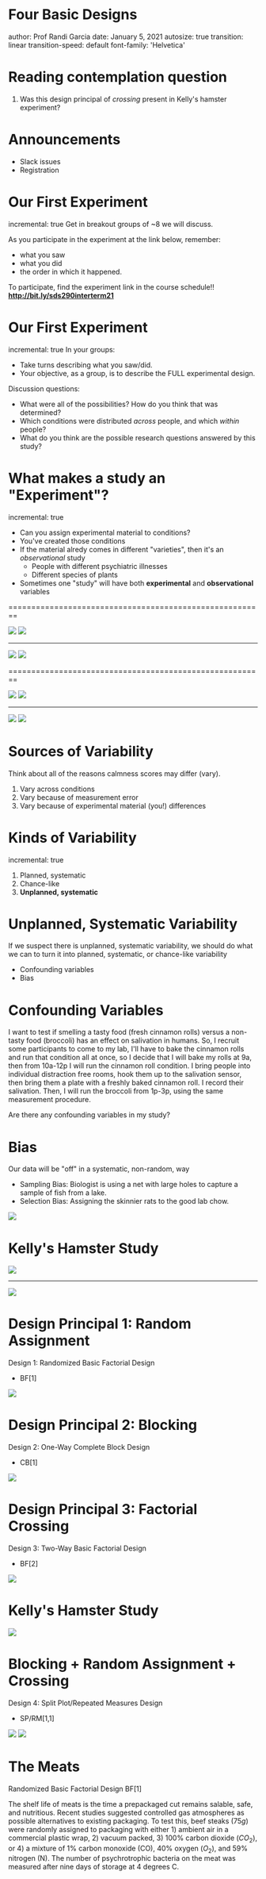 Four Basic Designs
========================================================
author: Prof Randi Garcia
date: January 5, 2021
autosize: true
transition: linear
transition-speed: default
font-family: 'Helvetica'

Reading contemplation question
========================================================

  1. Was this design principal of *crossing* present in Kelly's hamster experiment?

Announcements
========================================================

- Slack issues
- Registration

Our First Experiment
========================================================
incremental: true
Get in breakout groups of ~8 we will discuss. 

As you participate in the experiment at the link below, remember: 
- what you saw 
- what you did
- the order in which it happened. 

To participate, find the experiment link in the course schedule!!
**http://bit.ly/sds290interterm21**

Our First Experiment
========================================================
incremental: true
In your groups: 
- Take turns describing what you saw/did.
- Your objective, as a group, is to describe the FULL experimental design.

Discussion questions:
- What were all of the possibilities? How do you think that was determined?
- Which conditions were distributed *across* people, and which *within* people?
- What do you think are the possible research questions answered by this study?
        
        
What makes a study an "Experiment"?
========================================================
incremental: true
- Can you assign experimental material to conditions?
- You've created those conditions
- If the material alredy comes in different "varieties", then it's an *observational* study
    - People with different psychiatric illnesses
    - Different species of plants
- Sometimes one "study" will have both **experimental** and **observational** variables

========================================================

![](02_four_designs-figure/cute-cat.png)
![](02_four_designs-figure/quest.png)

***

![](02_four_designs-figure/scary-cat.png)
![](02_four_designs-figure/quest.png)

========================================================

![](02_four_designs-figure/cute-dog.png)
![](02_four_designs-figure/quest.png)

***

![](02_four_designs-figure/scary-dog.png)
![](02_four_designs-figure/quest.png)

Sources of Variability
=======================================================

Think about all of the reasons calmness scores may differ (vary).

1. Vary across conditions 
2. Vary because of measurement error
3. Vary because of experimental material (you!) differences

Kinds of Variability
=======================================================
incremental: true
1. Planned, systematic
2. Chance-like 
3. **Unplanned, systematic**

Unplanned, Systematic Variability
=======================================================
If we suspect there is unplanned, systematic variability, we should 
do what we can to turn it into planned, systematic, or chance-like variability
- Confounding variables
- Bias

Confounding Variables
=======================================================
I want to test if smelling a tasty food (fresh cinnamon rolls) versus a non-tasty food (broccoli) has an effect on salivation in humans. So, I recruit some participants to come to my lab, I'll have to bake the cinnamon rolls and run that condition all at once, so I decide that I will bake my rolls at 9a, then from 10a-12p I will run the cinnamon roll condition. I bring people into individual distraction free rooms, hook them up to the salivation sensor, then bring them a plate with a freshly baked cinnamon roll. I record their salivation. Then, I will run the broccoli from 1p-3p, using the same measurement procedure. 

Are there any confounding variables in my study?

Bias
=======================================================
Our data will be "off" in a systematic, non-random, way

- Sampling Bias: Biologist is using a net with large holes to capture a sample of fish from a lake. 
- Selection Bias: Assigning the skinnier rats to the good lab chow. 

![](02_four_designs-figure/Bias.png)

Kelly's Hamster Study
=======================================================
![](02_four_designs-figure/SP_RM_data.png)

***
![](02_four_designs-figure/pumpkin2.png)

Design Principal 1: Random Assignment
=======================================================

Design 1: Randomized Basic Factorial Design
- BF[1]  

![](02_four_designs-figure/BF1.png)

Design Principal 2: Blocking
=======================================================

Design 2: One-Way Complete Block Design 
- CB[1]  

![](02_four_designs-figure/CB1.png)

Design Principal 3: Factorial Crossing
=======================================================

Design 3: Two-Way Basic Factorial Design
- BF[2]

![](02_four_designs-figure/BF2.png)


Kelly's Hamster Study
=======================================================
![](02_four_designs-figure/SP_RM_data.png)


Blocking + Random Assignment + Crossing
=======================================================

Design 4: Split Plot/Repeated Measures Design
- SP/RM[1,1]

![](02_four_designs-figure/SP_RM_data.png)
![](02_four_designs-figure/SP_RM_small.png)

The Meats 
=======================================================
Randomized Basic Factorial Design BF[1]  

The shelf life of meats is the time a prepackaged cut remains salable, safe, and nutritious. Recent studies suggested controlled gas atmospheres as possible alternatives to existing packaging. To test this, beef steaks (75$g$) were randomly assigned to packaging with either 1) ambient air in a  commercial plastic wrap, 2) vacuum packed, 3) 100% carbon dioxide ($CO_2$), or 4) a mixture of 1% carbon monoxide (CO), 40% oxygen ($O_2$), and 59% nitrogen (N). The number of psychrotrophic bacteria on the meat was measured after nine days of storage at 4 degrees C.

<!-- Gender Bias in STEM -->
<!-- ======================================================= -->
<!-- Randomized Basic Factorial Design BF[1]   -->

<!-- In a randomized double-blind study (n = 127), science faculty from research-intensive universities rated the application materials of a student who was randomly assigned either a male or female name for a laboratory manager position. Faculty participants rated the male applicant as significantly more competent and hireable than the (identical) female applicant. These participants also selected a higher starting salary and offered more career mentoring to the male applicant. [See materials here](http://www.pnas.org/content/suppl/2012/09/16/1211286109.DCSupplemental/pnas.201211286SI.pdf#nameddest=STXT) -->

<!-- Acid Rain    -->
<!-- ======================================================= -->
<!-- Randomized Basic Factorial Design BF[1] -->

<!-- "Clean" precipitation has a pH in the 5.0 to 5.5 range, but observed precipitation pH in northern New Hampshire is often in the 3.0 to 4.0 range. Is this acid rain hurting trees? 240 six-week-old yellow birch seedlings were randomly assigned to one of 6 groups. Each group received an acid rain mist at the following pH levels: 4.7, 4.0, 3.3, 3.0, and 2.3. After 17 weeks, the seedling were weight, and their total plant (dry) weight was recorded.  -->



<!-- Inappropriate Insects -->
<!-- ======================================================= -->
<!-- One-Way Complete Block Design CB[1]   -->

<!-- Modern zoos try to reproduce natural habitats in their exhibits as much as possible. They try to use appropriate plants, but these plants can be infested with inappropriate insects. Cycads (plants that look vaguely like palms) can be infected with mealybugs, and the zoo wishes to test three treatments: 1) water, 2) horticultural oil, and 3) fungal spores in water. Five infested cycads are taken to to the testing area. Three branches are randomly selected from each tree, and 3 cm by 3 cm patches are marked on each branch. The number of mealybugs on the patch is counted. The three treatments then get randomly assigned to the three branches for each tree. After three days the mealybugs are counted again. The change in number of mealybugs is computed ($before-after$). -->

<!-- Radioactive Twins -->
<!-- ======================================================= -->
<!-- One-Way Complete Block Design CB[1]   -->

<!-- Most people believe that country air is better to breather than city air, but how would you test it? You might start by choosing a response that narrows down what you mean by "better." One feature of healthy lungs is tracheobronchial clearance---how fast they get rid of nasty stuff. To test this idea, investigators found 7 sets of mono-zygotic twins where one was living in the country and one in the city. Each person inhaled an aerosol of radioactive Teflon particles. Then the level of radioactivity was measured once right after inhaling, and again an hour later. The percent of the original radioactivity remaining was calculated.  -->



<!-- Swimsuit/Sweater Study -->
<!-- ======================================================= -->
<!-- Two-Way Basic Factorial Design BF[2] -->

<!-- Objectification theory (Fredrickson & Roberts, 1997) posits that American culture socializes women to adopt observers' perspectives on their physical selves. This self-objectification is hypothesized to (a) produce body shame, which in turn leads to restrained eating, and (b) consume attentional resources, which is manifested in diminished mental performance. An experiment manipulated self-objectification by having participants try on a swimsuit or a sweater. Further, it tested 42 women and 40 men and found that these effects on body shame and restrained eating replicated for women only. Additionally, self-objectification diminished math performance for women only.  -->



<!-- Creepy Animals -->
<!-- ======================================================= -->
<!-- Split Plot/Repeated Measures Design SP/RM[2,1] -->

<!-- The effects of exposure to images of different domestic animal species in either aggressive or submissive postures on mood was tested with a split-plot/repeated measure (or "mixed") design. Using a computer to randomize, participants were randomly assigned to either view images of dogs or images of cats. All participants saw both an aggressive animal and a submissive animal, and their moods were assessed via self-report after each image. The order of presentation (aggressive then submission, or submissive then aggressive) was randomized to control for order effects.  -->

